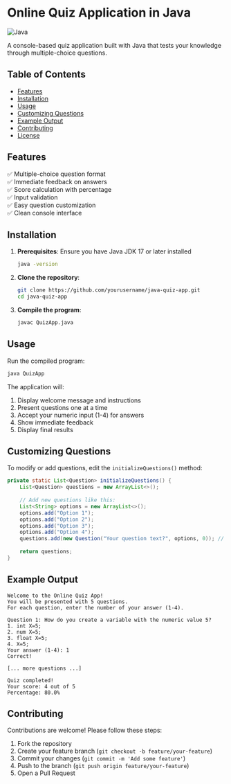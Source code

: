 # Online Quiz Application in Java

![Java](https://img.shields.io/badge/Java-17%2B-blue)

A console-based quiz application built with Java that tests your knowledge through multiple-choice questions.

## Table of Contents
- [Features](#features)
- [Installation](#installation)
- [Usage](#usage)
- [Customizing Questions](#customizing-questions)
- [Example Output](#example-output)
- [Contributing](#contributing)
- [License](#license)

## Features

✅ Multiple-choice question format  
✅ Immediate feedback on answers  
✅ Score calculation with percentage  
✅ Input validation  
✅ Easy question customization  
✅ Clean console interface  

## Installation

1. **Prerequisites**: Ensure you have Java JDK 17 or later installed
   ```bash
   java -version
   ```

2. **Clone the repository**:
   ```bash
   git clone https://github.com/yourusername/java-quiz-app.git
   cd java-quiz-app
   ```

3. **Compile the program**:
   ```bash
   javac QuizApp.java
   ```

## Usage

Run the compiled program:
```bash
java QuizApp
```

The application will:
1. Display welcome message and instructions
2. Present questions one at a time
3. Accept your numeric input (1-4) for answers
4. Show immediate feedback
5. Display final results

## Customizing Questions

To modify or add questions, edit the `initializeQuestions()` method:

```java
private static List<Question> initializeQuestions() {
    List<Question> questions = new ArrayList<>();
    
    // Add new questions like this:
    List<String> options = new ArrayList<>();
    options.add("Option 1");
    options.add("Option 2");
    options.add("Option 3");
    options.add("Option 4");
    questions.add(new Question("Your question text?", options, 0)); // 0 = index of correct answer
    
    return questions;
}
```

## Example Output

```
Welcome to the Online Quiz App!
You will be presented with 5 questions.
For each question, enter the number of your answer (1-4).

Question 1: How do you create a variable with the numeric value 5?
1. int X=5;
2. num X=5;
3. float X=5;
4. X=5;
Your answer (1-4): 1
Correct!

[... more questions ...]

Quiz completed!
Your score: 4 out of 5
Percentage: 80.0%
```

## Contributing

Contributions are welcome! Please follow these steps:
1. Fork the repository
2. Create your feature branch (`git checkout -b feature/your-feature`)
3. Commit your changes (`git commit -m 'Add some feature'`)
4. Push to the branch (`git push origin feature/your-feature`)
5. Open a Pull Request
